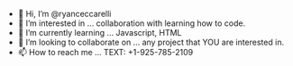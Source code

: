 - 👋 Hi, I’m @ryanceccarelli
- 👀 I’m interested in ... collaboration with learning how to code.
- 🌱 I’m currently learning ... Javascript, HTML
- 💞️ I’m looking to collaborate on ... any project that YOU are interested in.
- 📫 How to reach me ... TEXT: +1-925-785-2109

<!---
ryanceccarelli/ryanceccarelli is a ✨ special ✨ repository because its `README.md` (this file) appears on your GitHub profile.
You can click the Preview link to take a look at your changes.
--->
